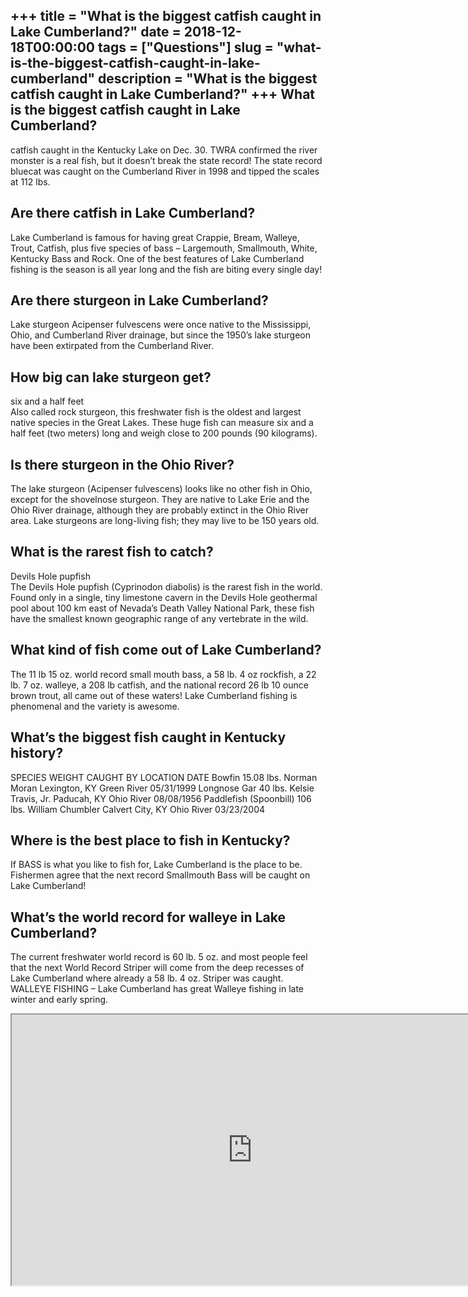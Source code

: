+++
title = "What is the biggest catfish caught in Lake Cumberland?"
date = 2018-12-18T00:00:00
tags = ["Questions"]
slug = "what-is-the-biggest-catfish-caught-in-lake-cumberland"
description = "What is the biggest catfish caught in Lake Cumberland?"
+++
What is the biggest catfish caught in Lake Cumberland?
------------------------------------------------------

catfish caught in the Kentucky Lake on Dec. 30. TWRA confirmed the river monster is a real fish, but it doesn’t break the state record! The state record bluecat was caught on the Cumberland River in 1998 and tipped the scales at 112 lbs.

Are there catfish in Lake Cumberland?
-------------------------------------

Lake Cumberland is famous for having great Crappie, Bream, Walleye, Trout, Catfish, plus five species of bass – Largemouth, Smallmouth, White, Kentucky Bass and Rock. One of the best features of Lake Cumberland fishing is the season is all year long and the fish are biting every single day!

Are there sturgeon in Lake Cumberland?
--------------------------------------

Lake sturgeon Acipenser fulvescens were once native to the Mississippi, Ohio, and Cumberland River drainage, but since the 1950’s lake sturgeon have been extirpated from the Cumberland River.

How big can lake sturgeon get?
------------------------------

six and a half feet  
Also called rock sturgeon, this freshwater fish is the oldest and largest native species in the Great Lakes. These huge fish can measure six and a half feet (two meters) long and weigh close to 200 pounds (90 kilograms).

Is there sturgeon in the Ohio River?
------------------------------------

The lake sturgeon (Acipenser fulvescens) looks like no other fish in Ohio, except for the shovelnose sturgeon. They are native to Lake Erie and the Ohio River drainage, although they are probably extinct in the Ohio River area. Lake sturgeons are long-living fish; they may live to be 150 years old.

What is the rarest fish to catch?
---------------------------------

Devils Hole pupfish  
The Devils Hole pupfish (Cyprinodon diabolis) is the rarest fish in the world. Found only in a single, tiny limestone cavern in the Devils Hole geothermal pool about 100 km east of Nevada’s Death Valley National Park, these fish have the smallest known geographic range of any vertebrate in the wild.

What kind of fish come out of Lake Cumberland?
----------------------------------------------

The 11 lb 15 oz. world record small mouth bass, a 58 lb. 4 oz rockfish, a 22 lb. 7 oz. walleye, a 208 lb catfish, and the national record 26 lb 10 ounce brown trout, all came out of these waters! Lake Cumberland fishing is phenomenal and the variety is awesome.

What’s the biggest fish caught in Kentucky history?
---------------------------------------------------

 SPECIES WEIGHT CAUGHT BY LOCATION DATE Bowfin 15.08 lbs. Norman Moran Lexington, KY Green River 05/31/1999 Longnose Gar 40 lbs. Kelsie Travis, Jr. Paducah, KY Ohio River 08/08/1956 Paddlefish (Spoonbill) 106 lbs. William Chumbler Calvert City, KY Ohio River 03/23/2004

Where is the best place to fish in Kentucky?
--------------------------------------------

If BASS is what you like to fish for, Lake Cumberland is the place to be. Fishermen agree that the next record Smallmouth Bass will be caught on Lake Cumberland!

What’s the world record for walleye in Lake Cumberland?
-------------------------------------------------------

The current freshwater world record is 60 lb. 5 oz. and most people feel that the next World Record Striper will come from the deep recesses of Lake Cumberland where already a 58 lb. 4 oz. Striper was caught. WALLEYE FISHING – Lake Cumberland has great Walleye fishing in late winter and early spring.

<iframe allow="accelerometer; autoplay; clipboard-write; encrypted-media; gyroscope; picture-in-picture" allowfullscreen="" class="__youtube_prefs__  epyt-is-override  no-lazyload" data-no-lazy="1" data-origheight="433" data-origwidth="770" data-skipgform_ajax_framebjll="" height="433" id="_ytid_23587" loading="lazy" src="https://www.youtube.com/embed/upuACJVSfcc?enablejsapi=1&autoplay=0&cc_load_policy=0&cc_lang_pref=&iv_load_policy=1&loop=0&modestbranding=0&rel=1&fs=1&playsinline=0&autohide=2&theme=dark&color=red&controls=1&" title="YouTube player" width="770"></iframe>